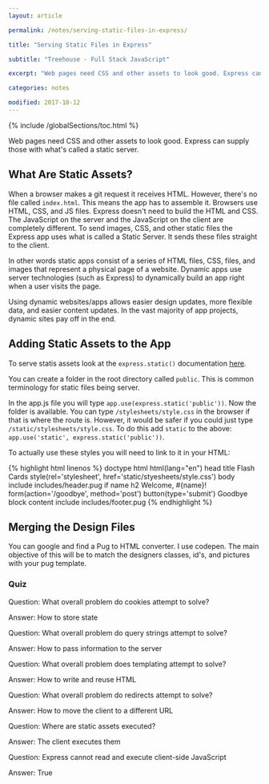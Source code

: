 ```yaml
---
layout: article

permalink: /notes/serving-static-files-in-express/

title: "Serving Static Files in Express"

subtitle: "Treehouse - Full Stack JavaScript"

excerpt: "Web pages need CSS and other assets to look good. Express can supply those with what's called a static server."

categories: notes

modified: 2017-10-12
---
```


{% include /globalSections/toc.html %}

Web pages need CSS and other assets to look good. Express can supply those with what's called a static server.

## What Are Static Assets?

When a browser makes a git request it receives HTML. However, there's no file called `index.html`. This means the app has to assemble it. Browsers use HTML, CSS, and JS files. Express doesn't need to build the HTML and CSS. The JavaScript on the server and the JavaScript on the client are completely different. To send images, CSS, and other static files the Express app uses what is called a Static Server. It sends these files straight to the client.

In other words static apps consist of a series of HTML files, CSS, files, and images that represent a physical page of a website. Dynamic apps use server technologies (such as Express) to dynamically build an app right when a user visits the page. 

Using dynamic websites/apps allows easier design updates, more flexible data, and easier content updates. In the vast majority of app projects, dynamic sites pay off in the end.

## Adding Static Assets to the App

To serve statis assets look at the `express.static()` documentation <a href="https://expressjs.com/en/4x/api.html#express.static">here</a>.

You can create a folder in the root directory called `public`. This is common terminology for static files being server.

In the app.js file you will type `app.use(express.static('public'))`. Now the folder is available. You can type `/stylesheets/style.css` in the browser if that is where the route is. However, it would be safer if you could just type `/static/stylesheets/style.css`. To do this add `static` to the above: `app.use('static', express.static('public'))`.

To actually use these styles you will need to link to it in your HTML:

{% highlight html linenos %}
doctype html
html(lang="en")
  head
    title Flash Cards
    style(rel='stylesheet', href='static/styesheets/style.css')
  body
    include includes/header.pug
    if name
      h2 Welcome, #{name}!
      form(action='/goodbye', method='post')
        button(type='submit') Goodbye
    block content
    include includes/footer.pug
{% endhighlight %}

## Merging the Design Files

You can google and find a Pug to HTML converter. I use codepen. The main objective of this will be to match the designers classes, id's, and pictures with your pug template.

### Quiz

Question: What overall problem do cookies attempt to solve?

Answer: How to store state

Question: What overall problem do query strings attempt to solve?

Answer: How to pass information to the server

Question: What overall problem does templating attempt to solve?

Answer: How to write and reuse HTML

Question: What overall problem do redirects attempt to solve?

Answer: How to move the client to a different URL

Question: Where are static assets executed?

Answer: The client executes them

Question: Express cannot read and execute client-side JavaScript

Answer: True
